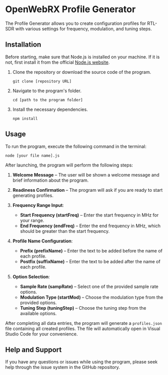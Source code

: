 # OpenWebRX Profile Generator

The Profile Generator allows you to create configuration profiles for RTL-SDR with various settings for frequency, modulation, and tuning steps.

## Installation

Before starting, make sure that Node.js is installed on your machine. If it is not, first install it from the official [Node.js website](https://nodejs.org/).

1. Clone the repository or download the source code of the program.

   ```
   git clone [repository URL]
   ```

2. Navigate to the program's folder.

   ```
   cd [path to the program folder]
   ```

3. Install the necessary dependencies.

   ```
   npm install
   ```

## Usage

To run the program, execute the following command in the terminal:

```
node [your file name].js
```

After launching, the program will perform the following steps:

1. **Welcome Message** – The user will be shown a welcome message and brief information about the program.

2. **Readiness Confirmation** – The program will ask if you are ready to start generating profiles.

3. **Frequency Range Input**:
   - **Start Frequency (startFreq)** – Enter the start frequency in MHz for your range.
   - **End Frequency (endFreq)** – Enter the end frequency in MHz, which should be greater than the start frequency.

4. **Profile Name Configuration**:
   - **Prefix (prefixName)** – Enter the text to be added before the name of each profile.
   - **Postfix (suffixName)** – Enter the text to be added after the name of each profile.

5. **Option Selection**:
   - **Sample Rate (sampRate)** – Select one of the provided sample rate options.
   - **Modulation Type (startMod)** – Choose the modulation type from the provided options.
   - **Tuning Step (tuningStep)** – Choose the tuning step from the available options.

After completing all data entries, the program will generate a `profiles.json` file containing all created profiles. The file will automatically open in Visual Studio Code for your convenience.

## Help and Support

If you have any questions or issues while using the program, please seek help through the issue system in the GitHub repository.